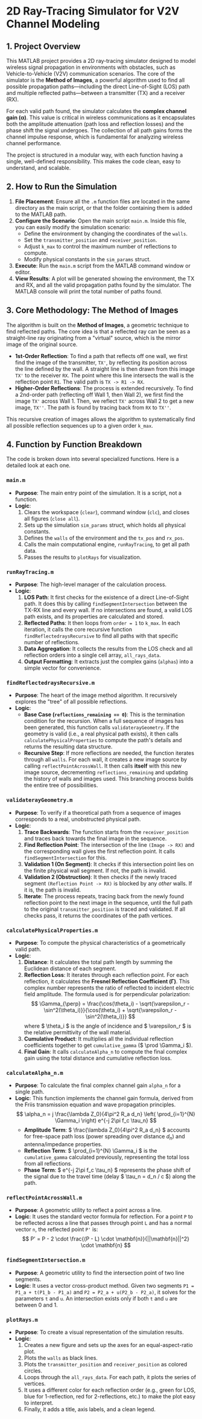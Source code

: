 # 2D Ray-Tracing Simulator for V2V Channel Modeling

## 1. Project Overview

This MATLAB project provides a 2D ray-tracing simulator designed to model wireless signal propagation in environments with obstacles, such as Vehicle-to-Vehicle (V2V) communication scenarios. The core of the simulator is the **Method of Images**, a powerful algorithm used to find all possible propagation paths—including the direct Line-of-Sight (LOS) path and multiple reflected paths—between a transmitter (TX) and a receiver (RX).

For each valid path found, the simulator calculates the **complex channel gain (α)**. This value is critical in wireless communications as it encapsulates both the amplitude attenuation (path loss and reflection losses) and the phase shift the signal undergoes. The collection of all path gains forms the channel impulse response, which is fundamental for analyzing wireless channel performance.

The project is structured in a modular way, with each function having a single, well-defined responsibility. This makes the code clean, easy to understand, and scalable.

## 2. How to Run the Simulation

1.  **File Placement**: Ensure all the `.m` function files are located in the same directory as the main script, or that the folder containing them is added to the MATLAB path.
2.  **Configure the Scenario**: Open the main script `main.m`. Inside this file, you can easily modify the simulation scenario:
    * Define the environment by changing the coordinates of the `walls`.
    * Set the `transmitter_position` and `receiver_position`.
    * Adjust `k_max` to control the maximum number of reflections to compute.
    * Modify physical constants in the `sim_params` struct.
3.  **Execute**: Run the `main.m` script from the MATLAB command window or editor.
4.  **View Results**: A plot will be generated showing the environment, the TX and RX, and all the valid propagation paths found by the simulator. The MATLAB console will print the total number of paths found.

## 3. Core Methodology: The Method of Images

The algorithm is built on the **Method of Images**, a geometric technique to find reflected paths. The core idea is that a reflected ray can be seen as a straight-line ray originating from a "virtual" source, which is the mirror image of the original source.

* **1st-Order Reflection**: To find a path that reflects off one wall, we first find the image of the transmitter, `TX'`, by reflecting its position across the line defined by the wall. A straight line is then drawn from this image `TX'` to the receiver `RX`. The point where this line intersects the wall is the reflection point `R1`. The valid path is `TX -> R1 -> RX`.
* **Higher-Order Reflections**: The process is extended recursively. To find a 2nd-order path (reflecting off Wall 1, then Wall 2), we first find the image `TX'` across Wall 1. Then, we reflect `TX'` across Wall 2 to get a new image, `TX''`. The path is found by tracing back from `RX` to `TX''`.

This recursive creation of images allows the algorithm to systematically find all possible reflection sequences up to a given order `k_max`.

## 4. Function by Function Breakdown

The code is broken down into several specialized functions. Here is a detailed look at each one.

### `main.m`

* **Purpose**: The main entry point of the simulation. It is a script, not a function.
* **Logic**:
    1.  Clears the workspace (`clear`), command window (`clc`), and closes all figures (`close all`).
    2.  Sets up the simulation `sim_params` struct, which holds all physical constants.
    3.  Defines the `walls` of the environment and the `tx_pos` and `rx_pos`.
    4.  Calls the main computational engine, `runRayTracing`, to get all path data.
    5.  Passes the results to `plotRays` for visualization.

### `runRayTracing.m`

* **Purpose**: The high-level manager of the calculation process.
* **Logic**:
    1.  **LOS Path**: It first checks for the existence of a direct Line-of-Sight path. It does this by calling `findSegmentIntersection` between the TX-RX line and every wall. If no intersections are found, a valid LOS path exists, and its properties are calculated and stored.
    2.  **Reflected Paths**: It then loops from `order = 1` to `k_max`. In each iteration, it calls the core recursive function `findReflectedraysRecursive` to find all paths with that specific number of reflections.
    3.  **Data Aggregation**: It collects the results from the LOS check and all reflection orders into a single cell array, `all_rays_data`.
    4.  **Output Formatting**: It extracts just the complex gains (`alphas`) into a simple vector for convenience.

### `findReflectedraysRecursive.m`

* **Purpose**: The heart of the image method algorithm. It recursively explores the "tree" of all possible reflections.
* **Logic**:
    * **Base Case (`reflections_remaining == 0`)**: This is the termination condition for the recursion. When a full sequence of images has been generated, this function calls `validaterayGeometry`. If the geometry is valid (i.e., a real physical path exists), it then calls `calculatePhysicalProperties` to compute the path's details and returns the resulting data structure.
    * **Recursive Step**: If more reflections are needed, the function iterates through all `walls`. For each wall, it creates a new image source by calling `reflectPointAcrossWall`. It then calls **itself** with this new image source, decrementing `reflections_remaining` and updating the history of walls and images used. This branching process builds the entire tree of possibilities.

### `validaterayGeometry.m`

* **Purpose**: To verify if a theoretical path from a sequence of images corresponds to a real, unobstructed physical path.
* **Logic**:
    1.  **Trace Backwards**: The function starts from the `receiver_position` and traces back towards the final image in the sequence.
    2.  **Find Reflection Point**: The intersection of the line `(Image -> RX)` and the corresponding wall gives the first reflection point. It calls `findSegmentIntersection` for this.
    3.  **Validation 1 (On Segment)**: It checks if this intersection point lies on the finite physical wall segment. If not, the path is invalid.
    4.  **Validation 2 (Obstruction)**: It then checks if the newly traced segment `(Reflection Point -> RX)` is blocked by any *other* walls. If it is, the path is invalid.
    5.  **Iterate**: The process repeats, tracing back from the newly found reflection point to the next image in the sequence, until the full path to the original `transmitter_position` is traced and validated. If all checks pass, it returns the coordinates of the path vertices.

### `calculatePhysicalProperties.m`

* **Purpose**: To compute the physical characteristics of a geometrically valid path.
* **Logic**:
    1.  **Distance**: It calculates the total path length by summing the Euclidean distance of each segment.
    2.  **Reflection Loss**: It iterates through each reflection point. For each reflection, it calculates the **Fresnel Reflection Coefficient (Γ)**. This complex number represents the ratio of reflected to incident electric field amplitude. The formula used is for perpendicular polarization:
        $$ \Gamma_{\perp} = \frac{\cos(\theta_i) - \sqrt{\varepsilon_r - \sin^2(\theta_i)}}{\cos(\theta_i) + \sqrt{\varepsilon_r - \sin^2(\theta_i)}} $$
        where $ \theta_i $ is the angle of incidence and $ \varepsilon_r $ is the relative permittivity of the wall material.
    3.  **Cumulative Product**: It multiplies all the individual reflection coefficients together to get `cumulative_gamma` ($ \prod \Gamma_i $).
    4.  **Final Gain**: It calls `calculateAlpha_n` to compute the final complex gain using the total distance and cumulative reflection loss.

### `calculateAlpha_n.m`

* **Purpose**: To calculate the final complex channel gain `alpha_n` for a single path.
* **Logic**: This function implements the channel gain formula, derived from the Friis transmission equation and wave propagation principles.
    $$ \alpha_n = j \frac{\lambda Z_0}{4\pi^2 R_a d_n} \left( \prod_{i=1}^{N} \Gamma_i \right) e^{-j 2\pi f_c \tau_n} $$
    * **Amplitude Term**: $ \frac{\lambda Z_0}{4\pi^2 R_a d_n} $ accounts for free-space path loss (power spreading over distance $d_n$) and antenna/impedance properties.
    * **Reflection Term**: $ \prod_{i=1}^{N} \Gamma_i $ is the `cumulative_gamma` calculated previously, representing the total loss from all reflections.
    * **Phase Term**: $ e^{-j 2\pi f_c \tau_n} $ represents the phase shift of the signal due to the travel time (delay $ \tau_n = d_n / c $) along the path.

### `reflectPointAcrossWall.m`

* **Purpose**: A geometric utility to reflect a point across a line.
* **Logic**: It uses the standard vector formula for reflection. For a point `P` to be reflected across a line that passes through point `L` and has a normal vector `n`, the reflected point `P'` is:
    $$ P' = P - 2 \cdot \frac{(P - L) \cdot \mathbf{n}}{||\mathbf{n}||^2} \cdot \mathbf{n} $$

### `findSegmentIntersection.m`

* **Purpose**: A geometric utility to find the intersection point of two line segments.
* **Logic**: It uses a vector cross-product method. Given two segments `P1 = P1_a + t(P1_b - P1_a)` and `P2 = P2_a + u(P2_b - P2_a)`, it solves for the parameters `t` and `u`. An intersection exists only if both `t` and `u` are between 0 and 1.

### `plotRays.m`

* **Purpose**: To create a visual representation of the simulation results.
* **Logic**:
    1.  Creates a new figure and sets up the axes for an equal-aspect-ratio plot.
    2.  Plots the `walls` as black lines.
    3.  Plots the `transmitter_position` and `receiver_position` as colored circles.
    4.  Loops through the `all_rays_data`. For each path, it plots the series of vertices.
    5.  It uses a different color for each reflection order (e.g., green for LOS, blue for 1-reflection, red for 2-reflections, etc.) to make the plot easy to interpret.
    6.  Finally, it adds a title, axis labels, and a clean legend.